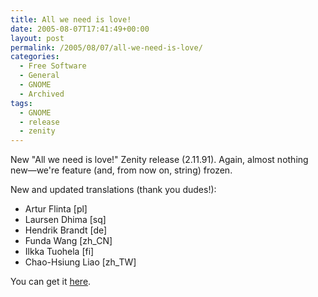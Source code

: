 ```yaml
---
title: All we need is love!
date: 2005-08-07T17:41:49+00:00
layout: post
permalink: /2005/08/07/all-we-need-is-love/
categories:
  - Free Software
  - General
  - GNOME
  - Archived
tags:
  - GNOME
  - release
  - zenity
---
```

New "All we need is love!" Zenity release (2.11.91). Again, almost nothing
new—we're feature (and, from now on, string) frozen.

New and updated translations (thank you dudes!):
  * Artur Flinta [pl]
  * Laursen Dhima [sq]
  * Hendrik Brandt [de]
  * Funda Wang [zh_CN]
  * Ilkka Tuohela [fi]
  * Chao-Hsiung Liao [zh_TW]

You can get it
[here](http://ftp.gnome.org/pub/GNOME/sources/zenity/2.11/zenity-2.11.91.tar.gz).
